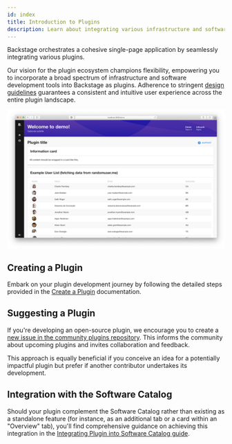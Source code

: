 ```yaml
---
id: index
title: Introduction to Plugins
description: Learn about integrating various infrastructure and software development tools into Backstage through plugins.
---
```


Backstage orchestrates a cohesive single-page application by seamlessly integrating various plugins.

Our vision for the plugin ecosystem champions flexibility, empowering you to incorporate a broad spectrum of infrastructure and software development tools into Backstage as plugins. Adherence to stringent [design guidelines](../dls/design.md) guarantees a consistent and intuitive user experience across the entire plugin landscape.

![Plugin Screenshot](../assets/plugins/my-plugin_screenshot.png)

## Creating a Plugin

Embark on your plugin development journey by following the detailed steps provided in the [Create a Plugin](create-a-plugin.md) documentation.

## Suggesting a Plugin

If you're developing an open-source plugin, we encourage you to create a [new issue in the community plugins repository](https://github.com/backstage/community-plugins/issues/new/choose). This informs the community about upcoming plugins and invites collaboration and feedback.

This approach is equally beneficial if you conceive an idea for a potentially impactful plugin but prefer if another contributor undertakes its development.

## Integration with the Software Catalog

Should your plugin complement the Software Catalog rather than existing as a standalone feature (for instance, as an additional tab or a card within an "Overview" tab), you'll find comprehensive guidance on achieving this integration in the [Integrating Plugin into Software Catalog guide](integrating-plugin-into-software-catalog.md).

